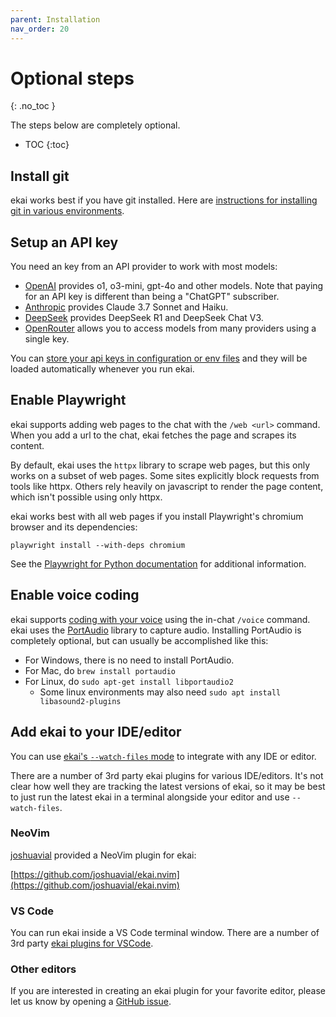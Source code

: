 ```yaml
---
parent: Installation
nav_order: 20
---
```


# Optional steps
{: .no_toc }

The steps below are completely optional.

- TOC
{:toc}

## Install git

ekai works best if you have git installed.
Here are
[instructions for installing git in various environments](https://github.com/git-guides/install-git).

## Setup an API key

You need an key from an API provider to work with most models:

- [OpenAI](https://help.openai.com/en/articles/4936850-where-do-i-find-my-secret-api-key) provides o1, o3-mini, gpt-4o and other models. Note that paying for an API key is different than being a "ChatGPT" subscriber.
- [Anthropic](https://docs.anthropic.com/claude/reference/getting-started-with-the-api) provides Claude 3.7 Sonnet and Haiku.
- [DeepSeek](https://platform.deepseek.com/api_keys) provides DeepSeek R1 and DeepSeek Chat V3.
- [OpenRouter](https://openrouter.ai/keys) allows you to access models from many providers using a single key.

You can [store your api keys in configuration or env files](/docs/config/api-keys.html)
and they will be loaded automatically whenever you run ekai.

## Enable Playwright 

ekai supports adding web pages to the chat with the `/web <url>` command.
When you add a url to the chat, ekai fetches the page and scrapes its
content.

By default, ekai uses the `httpx` library to scrape web pages, but this only
works on a subset of web pages.
Some sites explicitly block requests from tools like httpx.
Others rely heavily on javascript to render the page content,
which isn't possible using only httpx.

ekai works best with all web pages if you install
Playwright's chromium browser and its dependencies:

```
playwright install --with-deps chromium
```

See the
[Playwright for Python documentation](https://playwright.dev/python/docs/browsers#install-system-dependencies)
for additional information.


## Enable voice coding 

ekai supports 
[coding with your voice](https://ekai.chat/docs/usage/voice.html)
using the in-chat `/voice` command.
ekai uses the [PortAudio](http://www.portaudio.com) library to
capture audio.
Installing PortAudio is completely optional, but can usually be accomplished like this:

- For Windows, there is no need to install PortAudio.
- For Mac, do `brew install portaudio`
- For Linux, do `sudo apt-get install libportaudio2`
  - Some linux environments may also need `sudo apt install libasound2-plugins`

## Add ekai to your IDE/editor

You can use 
[ekai's `--watch-files` mode](https://ekai.chat/docs/usage/watch.html)
to integrate with any IDE or editor.

There are a number of 3rd party ekai plugins for various IDE/editors.
It's not clear how well they are tracking the latest
versions of ekai,
so it may be best to just run the latest
ekai in a terminal alongside your editor and use `--watch-files`.

### NeoVim

[joshuavial](https://github.com/joshuavial) provided a NeoVim plugin for ekai:

[https://github.com/joshuavial/ekai.nvim](https://github.com/joshuavial/ekai.nvim)

### VS Code

You can run ekai inside a VS Code terminal window.
There are a number of 3rd party 
[ekai plugins for VSCode](https://marketplace.visualstudio.com/search?term=ekai%20-kodu&target=VSCode&category=All%20categories&sortBy=Relevance).

### Other editors

If you are interested in creating an ekai plugin for your favorite editor,
please let us know by opening a
[GitHub issue](https://github.com/ekai-AI/ekai/issues).


